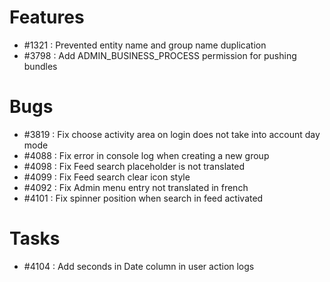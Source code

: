 # Features

-  #1321 : Prevented entity name and group name duplication
-  #3798 : Add ADMIN_BUSINESS_PROCESS permission for pushing bundles

# Bugs

- #3819 : Fix choose activity area on login does not take into account day mode
- #4088 : Fix error in console log when creating a new group
- #4098 : Fix Feed search placeholder is not translated
- #4099 : Fix Feed search clear icon style
- #4092 : Fix Admin menu entry not translated in french
- #4101 : Fix spinner position when search in feed activated

# Tasks

- #4104 : Add seconds in Date column in user action logs

